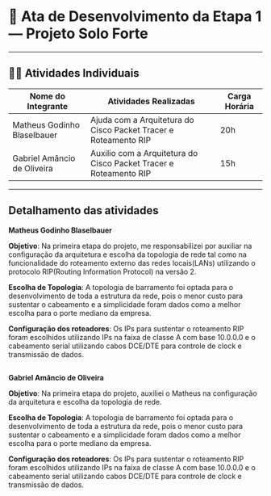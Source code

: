 
# 🌾 Ata de Desenvolvimento da Etapa 1 — Projeto Solo Forte

---

## 👩‍🌾 Atividades Individuais

| Nome do Integrante           | Atividades Realizadas                                              | Carga Horária |
|------------------------------|--------------------------------------------------------------------|----------------------------|
| Matheus Godinho Blaselbauer  | Ajuda com a Arquitetura do Cisco Packet Tracer e Roteamento RIP    | 20h                        |
| Gabriel Amâncio de Oliveira  | Auxilio com a Arquitetura do Cisco Packet Tracer e Roteamento RIP    | 15h                        |
---

## Detalhamento das atividades



**Matheus Godinho Blaselbauer**

**Objetivo**: Na primeira etapa do projeto, me responsabilizei por auxiliar na configuração da arquitetura e escolha da topologia de rede tal como na funcionalidade do roteamento externo das redes locais(LANs) utilizando o protocolo RIP(Routing Information Protocol) na versão 2.

**Escolha de Topologia**: A topologia de barramento foi optada para o desenvolvimento de toda a estrutura da rede, pois o menor custo para sustentar o cabeamento e a simplicidade foram dados como a melhor escolha para o porte mediano da empresa.

**Configuração dos roteadores**: Os IPs para sustentar o roteamento RIP foram escolhidos utilizando IPs na faixa de classe A com base 10.0.0.0 e o cabeamento serial utilizando cabos DCE/DTE para controle de clock e transmissão de dados.

##
**Gabriel Amâncio de Oliveira**

**Objetivo**: Na primeira etapa do projeto, auxiliei o Matheus na configuração da arquitetura e escolha da topologia de rede.

**Escolha de Topologia**: A topologia de barramento foi optada para o desenvolvimento de toda a estrutura da rede, pois o menor custo para sustentar o cabeamento e a simplicidade foram dados como a melhor escolha para o porte mediano da empresa.

**Configuração dos roteadores**: Os IPs para sustentar o roteamento RIP foram escolhidos utilizando IPs na faixa de classe A com base 10.0.0.0 e o cabeamento serial utilizando cabos DCE/DTE para controle de clock e transmissão de dados.

##
